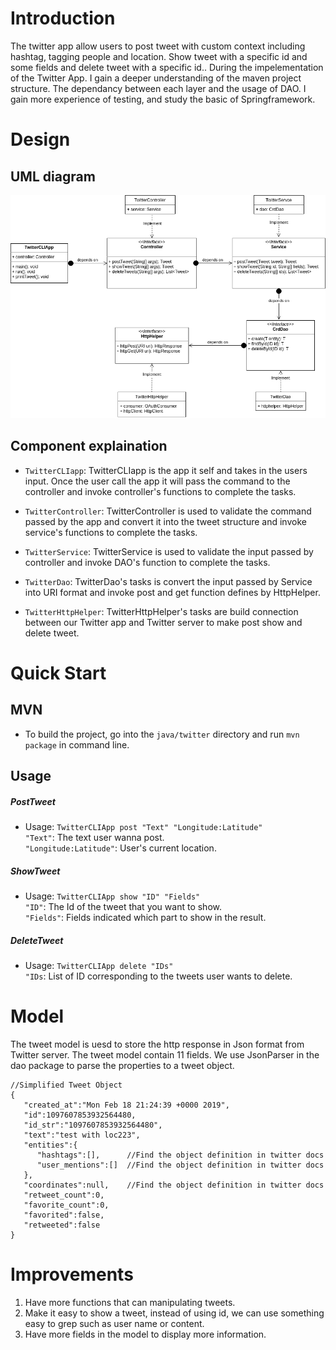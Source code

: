 # Introduction
The twitter app allow users to post tweet with custom context including hashtag, tagging people
and location. Show tweet with a specific id and some fields and delete tweet with a specific id..
During the impelementation of the Twitter App. I gain a deeper understanding of the maven project structure.
The dependancy between each layer and the usage of DAO. I gain more experience of testing, and study the basic
of Springframework. 

# Design  
## UML diagram
![twitterUML](./assets/twitterstructure.png)
## Component explaination
- `TwitterCLIapp`: TwitterCLIapp is the app it self and takes in the users input. Once the 
user call the app it will pass the command to the controller and invoke controller's functions
to complete the tasks.  
  
- `TwitterController`: TwitterController is used to validate the command passed by the app
and convert it into the tweet structure and invoke service's functions to complete the tasks.  
- `TwitterService`: TwitterService is used to validate the input passed by controller and invoke
DAO's function to complete the tasks.  
- `TwitterDao`: TwitterDao's tasks is convert the input passed by Service into URI format and 
invoke post and get function defines by HttpHelper.  
- `TwitterHttpHelper`: TwitterHttpHelper's tasks are build connection between our Twitter
app and Twitter server to make post show and delete tweet.  


# Quick Start
## MVN
- To build the project, go into the `java/twitter` directory and run `mvn package` in command 
line.
## Usage
##### PostTweet
- Usage: `TwitterCLIApp post "Text" "Longitude:Latitude"`  
`"Text"`: The text user wanna post.  
`"Longitude:Latitude"`: User's current location.  
##### ShowTweet
- Usage: `TwitterCLIApp show "ID" "Fields"`  
`"ID"`: The Id of the tweet that you want to show.  
`"Fields"`: Fields indicated which part to show in the result.
##### DeleteTweet
- Usage: `TwitterCLIApp delete "IDs"`  
`"IDs`: List of ID corresponding to the tweets user wants to delete.

# Model
The tweet model is uesd to store the http response in Json format from Twitter server.
The tweet model contain 11 fields. We use JsonParser in the dao package to parse the 
properties to a tweet object.
```
//Simplified Tweet Object 
{
   "created_at":"Mon Feb 18 21:24:39 +0000 2019",
   "id":1097607853932564480,
   "id_str":"1097607853932564480",
   "text":"test with loc223",
   "entities":{
      "hashtags":[],      //Find the object definition in twitter docs
      "user_mentions":[]  //Find the object definition in twitter docs
   },
   "coordinates":null,    //Find the object definition in twitter docs
   "retweet_count":0,
   "favorite_count":0,
   "favorited":false,
   "retweeted":false
}
```

# Improvements
1. Have more functions that can manipulating tweets.
2. Make it easy to show a tweet, instead of using id, we can use something easy to grep
such as user name or content.
3. Have more fields in the model to display more information.